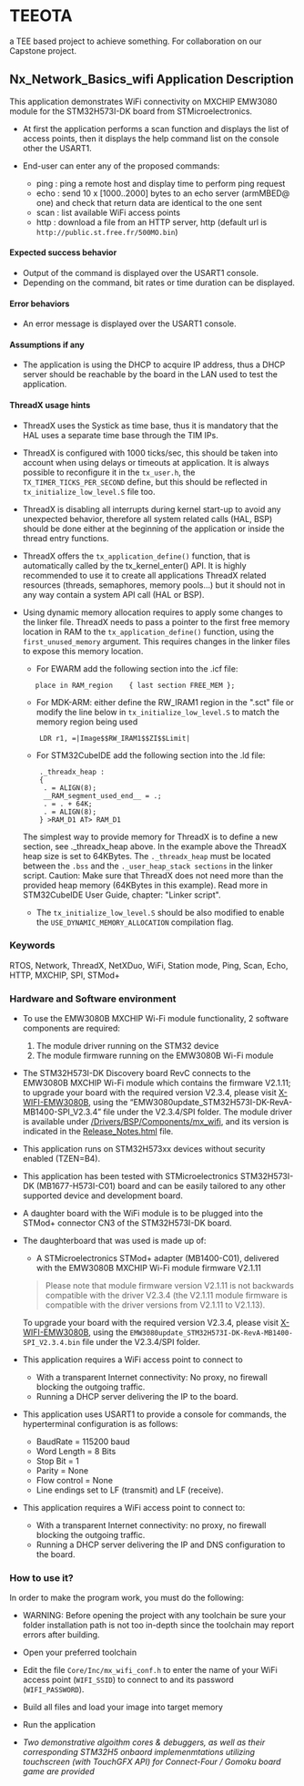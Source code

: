 

# TEEOTA
a TEE based project to achieve something. For collaboration on our Capstone project.


## <b>Nx_Network_Basics_wifi Application Description</b>

This application demonstrates WiFi connectivity on MXCHIP EMW3080 module for the STM32H573I-DK board from STMicroelectronics.

- At first the application performs a scan function and displays the list of access points, then it displays the help command list on the console other the USART1.

- End-user can enter any of the proposed commands:

  - ping <hostname> : ping a remote host and display time to perform ping request
  - echo : send 10 x [1000..2000] bytes to an echo server (armMBED@ one) and check that return data are identical to the one sent
  - scan : list available WiFi access points
  - http : download a file from an HTTP server, http <url> (default url is `http://public.st.free.fr/500MO.bin`)


#### <b>Expected success behavior</b>

- Output of the command is displayed over the USART1 console.
- Depending on the command, bit rates or time duration can be displayed.

#### <b>Error behaviors</b>

- An error message is displayed over the USART1 console.

#### <b>Assumptions if any</b>

- The application is using the DHCP to acquire IP address, thus a DHCP server should be reachable by the board in the LAN used to test the application.


#### <b>ThreadX usage hints</b>

- ThreadX uses the Systick as time base, thus it is mandatory that the HAL uses a separate time base through the TIM IPs.
- ThreadX is configured with 1000 ticks/sec, this should be taken into account when using delays or timeouts at application. It is always possible to reconfigure it in the `tx_user.h`, the `TX_TIMER_TICKS_PER_SECOND` define, but this should be reflected in `tx_initialize_low_level.S` file too.
- ThreadX is disabling all interrupts during kernel start-up to avoid any unexpected behavior, therefore all system related calls (HAL, BSP) should be done either at the beginning of the application or inside the thread entry functions.
- ThreadX offers the `tx_application_define()` function, that is automatically called by the tx_kernel_enter() API.
  It is highly recommended to use it to create all applications ThreadX related resources (threads, semaphores, memory pools...) but it should not in any way contain a system API call (HAL or BSP).
- Using dynamic memory allocation requires to apply some changes to the linker file.
  ThreadX needs to pass a pointer to the first free memory location in RAM to the `tx_application_define()` function, using the `first_unused_memory` argument.
  This requires changes in the linker files to expose this memory location.
    - For EWARM add the following section into the .icf file:
     ```
        place in RAM_region    { last section FREE_MEM };
     ```
    - For MDK-ARM:
    either define the RW_IRAM1 region in the ".sct" file
    or modify the line below in `tx_initialize_low_level.S` to match the memory region being used
    ```
        LDR r1, =|Image$$RW_IRAM1$$ZI$$Limit|
    ```
    - For STM32CubeIDE add the following section into the .ld file:
    ```
        ._threadx_heap :
        {
         . = ALIGN(8);
         __RAM_segment_used_end__ = .;
         . = . + 64K;
         . = ALIGN(8);
        } >RAM_D1 AT> RAM_D1
    ```

    The simplest way to provide memory for ThreadX is to define a new section, see ._threadx_heap above.
    In the example above the ThreadX heap size is set to 64KBytes.
    The `._threadx_heap` must be located between the `.bss` and the `._user_heap_stack sections` in the linker script.
    Caution: Make sure that ThreadX does not need more than the provided heap memory (64KBytes in this example).
    Read more in STM32CubeIDE User Guide, chapter: "Linker script".

    - The `tx_initialize_low_level.S` should be also modified to enable the `USE_DYNAMIC_MEMORY_ALLOCATION` compilation flag.

### <b>Keywords</b>

RTOS, Network, ThreadX, NetXDuo, WiFi, Station mode, Ping, Scan, Echo, HTTP, MXCHIP, SPI, STMod+

### <b>Hardware and Software environment</b>

 - To use the EMW3080B MXCHIP Wi-Fi module functionality, 2 software components are required:
   1. The module driver running on the STM32 device
   2. The module firmware running on the EMW3080B Wi-Fi module

 - The STM32H573I-DK Discovery board RevC connects to the EMW3080B MXCHIP Wi-Fi module which contains the firmware V2.1.11; to upgrade your board with the required version V2.3.4, please visit [X-WIFI-EMW3080B](https://www.st.com/en/development-tools/x-wifi-emw3080b.html), using the “EMW3080update_STM32H573I-DK-RevA-MB1400-SPI_V2.3.4” file under the V2.3.4/SPI folder.
   The module driver is available under [/Drivers/BSP/Components/mx_wifi](../../../../../Drivers/BSP/Components/mx_wifi/), and its version is indicated in the [Release_Notes.html](../../../../../Drivers/BSP/Components/mx_wifi/Release_Notes.html) file.

 - This application runs on STM32H573xx devices without security enabled (TZEN=B4).

 - This application has been tested with STMicroelectronics STM32H573I-DK (MB1677-H573I-C01)
   board and can be easily tailored to any other supported device and development board.

 - A daughter board with the WiFi module is to be plugged into the STMod+ connector CN3 of the STM32H573I-DK board.

 - The daughterboard that was used is made up of:
   - A STMicroelectronics STMod+ adapter (MB1400-C01), delivered with the EMW3080B MXCHIP Wi-Fi module firmware V2.1.11

   > Please note that module firmware version V2.1.11 is not backwards compatible with the driver V2.3.4 (the V2.1.11 module firmware is compatible with the driver versions from V2.1.11 to V2.1.13).

   To upgrade your board with the required version V2.3.4, please visit [X-WIFI-EMW3080B](https://www.st.com/en/development-tools/x-wifi-emw3080b.html),
   using the `EMW3080update_STM32H573I-DK-RevA-MB1400-SPI_V2.3.4.bin` file under the V2.3.4/SPI folder.

 - This application requires a WiFi access point to connect to
   - With a transparent Internet connectivity: No proxy, no firewall blocking the outgoing traffic.
   - Running a DHCP server delivering the IP to the board.

 - This application uses USART1 to provide a console for commands, the hyperterminal configuration is as follows:
   - BaudRate = 115200 baud
   - Word Length = 8 Bits
   - Stop Bit = 1
   - Parity = None
   - Flow control = None
   - Line endings set to LF (transmit) and LF (receive).

 - This application requires a WiFi access point to connect to:
   - With a transparent Internet connectivity: no proxy, no firewall blocking the outgoing traffic.
   - Running a DHCP server delivering the IP and DNS configuration to the board.

### <b>How to use it?</b>

In order to make the program work, you must do the following:

 - WARNING: Before opening the project with any toolchain be sure your folder installation path is not too in-depth since the toolchain may report errors after building.

 - Open your preferred toolchain

 - Edit the file `Core/Inc/mx_wifi_conf.h` to enter the name of your WiFi access point (`WIFI_SSID`) to connect to and its password (`WIFI_PASSWORD`).

 - Build all files and load your image into target memory

 - Run the application
   
 - *Two demonstrative algoithm cores & debuggers, as well as their corresponding STM32H5 onbaord implemenmtations utilizing touchscreen (with TouchGFX API) for Connect-Four / Gomoku board game are provided*


